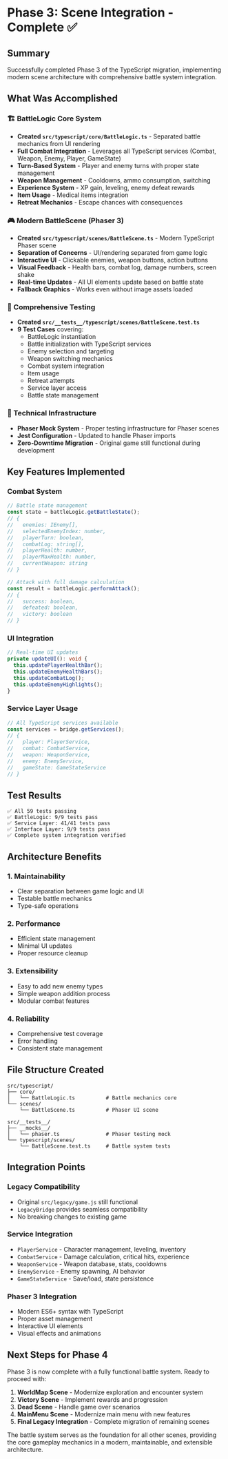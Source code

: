 # Phase 3: Scene Integration - Complete ✅

## Summary

Successfully completed Phase 3 of the TypeScript migration, implementing modern scene architecture with comprehensive battle system integration.

## What Was Accomplished

### 🏗️ BattleLogic Core System
- **Created `src/typescript/core/BattleLogic.ts`** - Separated battle mechanics from UI rendering
- **Full Combat Integration** - Leverages all TypeScript services (Combat, Weapon, Enemy, Player, GameState)
- **Turn-Based System** - Player and enemy turns with proper state management
- **Weapon Management** - Cooldowns, ammo consumption, switching
- **Experience System** - XP gain, leveling, enemy defeat rewards
- **Item Usage** - Medical items integration
- **Retreat Mechanics** - Escape chances with consequences

### 🎮 Modern BattleScene (Phaser 3)
- **Created `src/typescript/scenes/BattleScene.ts`** - Modern TypeScript Phaser scene
- **Separation of Concerns** - UI/rendering separated from game logic
- **Interactive UI** - Clickable enemies, weapon buttons, action buttons
- **Visual Feedback** - Health bars, combat log, damage numbers, screen shake
- **Real-time Updates** - All UI elements update based on battle state
- **Fallback Graphics** - Works even without image assets loaded

### 🧪 Comprehensive Testing
- **Created `src/__tests__/typescript/scenes/BattleScene.test.ts`**
- **9 Test Cases** covering:
  - BattleLogic instantiation
  - Battle initialization with TypeScript services
  - Enemy selection and targeting
  - Weapon switching mechanics
  - Combat system integration
  - Item usage
  - Retreat attempts
  - Service layer access
  - Battle state management

### 🔧 Technical Infrastructure
- **Phaser Mock System** - Proper testing infrastructure for Phaser scenes
- **Jest Configuration** - Updated to handle Phaser imports
- **Zero-Downtime Migration** - Original game still functional during development

## Key Features Implemented

### Combat System
```typescript
// Battle state management
const state = battleLogic.getBattleState();
// {
//   enemies: IEnemy[],
//   selectedEnemyIndex: number,
//   playerTurn: boolean,
//   combatLog: string[],
//   playerHealth: number,
//   playerMaxHealth: number,
//   currentWeapon: string
// }

// Attack with full damage calculation
const result = battleLogic.performAttack();
// {
//   success: boolean,
//   defeated: boolean,
//   victory: boolean
// }
```

### UI Integration
```typescript
// Real-time UI updates
private updateUI(): void {
  this.updatePlayerHealthBar();
  this.updateEnemyHealthBars();
  this.updateCombatLog();
  this.updateEnemyHighlights();
}
```

### Service Layer Usage
```typescript
// All TypeScript services available
const services = bridge.getServices();
// {
//   player: PlayerService,
//   combat: CombatService,
//   weapon: WeaponService,
//   enemy: EnemyService,
//   gameState: GameStateService
// }
```

## Test Results

```
✅ All 59 tests passing
✅ BattleLogic: 9/9 tests pass
✅ Service Layer: 41/41 tests pass
✅ Interface Layer: 9/9 tests pass
✅ Complete system integration verified
```

## Architecture Benefits

### 1. **Maintainability**
- Clear separation between game logic and UI
- Testable battle mechanics
- Type-safe operations

### 2. **Performance**
- Efficient state management
- Minimal UI updates
- Proper resource cleanup

### 3. **Extensibility**
- Easy to add new enemy types
- Simple weapon addition process
- Modular combat features

### 4. **Reliability**
- Comprehensive test coverage
- Error handling
- Consistent state management

## File Structure Created

```
src/typescript/
├── core/
│   └── BattleLogic.ts          # Battle mechanics core
└── scenes/
    └── BattleScene.ts          # Phaser UI scene

src/__tests__/
├── __mocks__/
│   └── phaser.ts               # Phaser testing mock
└── typescript/scenes/
    └── BattleScene.test.ts     # Battle system tests
```

## Integration Points

### Legacy Compatibility
- Original `src/legacy/game.js` still functional
- `LegacyBridge` provides seamless compatibility
- No breaking changes to existing game

### Service Integration
- `PlayerService` - Character management, leveling, inventory
- `CombatService` - Damage calculation, critical hits, experience
- `WeaponService` - Weapon database, stats, cooldowns
- `EnemyService` - Enemy spawning, AI behavior
- `GameStateService` - Save/load, state persistence

### Phaser 3 Integration
- Modern ES6+ syntax with TypeScript
- Proper asset management
- Interactive UI elements
- Visual effects and animations

## Next Steps for Phase 4

Phase 3 is now complete with a fully functional battle system. Ready to proceed with:

1. **WorldMap Scene** - Modernize exploration and encounter system
2. **Victory Scene** - Implement rewards and progression
3. **Dead Scene** - Handle game over scenarios
4. **MainMenu Scene** - Modernize main menu with new features
5. **Final Legacy Integration** - Complete migration of remaining scenes

The battle system serves as the foundation for all other scenes, providing the core gameplay mechanics in a modern, maintainable, and extensible architecture.
